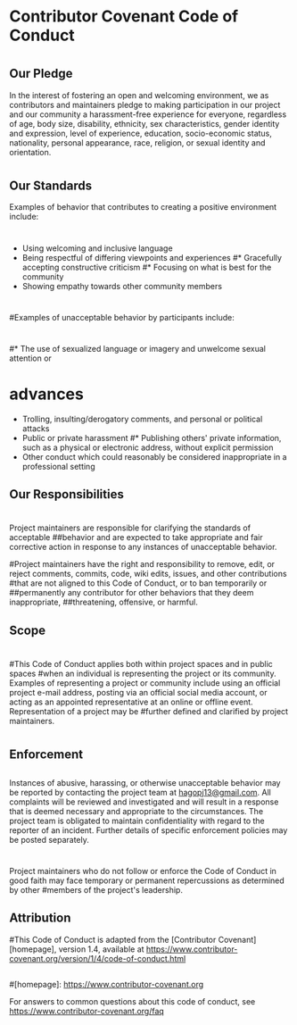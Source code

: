 # Contributor Covenant Code of Conduct
#
## Our Pledge

In the interest of fostering an open and welcoming environment, we as
contributors and maintainers pledge to making participation in our project and
our community a harassment-free experience for everyone, regardless of age, body
size, disability, ethnicity, sex characteristics, gender identity and expression,
level of experience, education, socio-economic status, nationality, personal
appearance, race, religion, or sexual identity and orientation.
#
## Our Standards

Examples of behavior that contributes to creating a positive environment
include:
#
* Using welcoming and inclusive language
* Being respectful of differing viewpoints and experiences
#* Gracefully accepting constructive criticism
#* Focusing on what is best for the community
* Showing empathy towards other community members
#
#Examples of unacceptable behavior by participants include:
#
#* The use of sexualized language or imagery and unwelcome sexual attention or
# advances
* Trolling, insulting/derogatory comments, and personal or political attacks
* Public or private harassment
#* Publishing others' private information, such as a physical or electronic
 address, without explicit permission
* Other conduct which could reasonably be considered inappropriate in a
 professional setting

## Our Responsibilities
#
Project maintainers are responsible for clarifying the standards of acceptable
##behavior and are expected to take appropriate and fair corrective action in
response to any instances of unacceptable behavior.

#Project maintainers have the right and responsibility to remove, edit, or
reject comments, commits, code, wiki edits, issues, and other contributions
#that are not aligned to this Code of Conduct, or to ban temporarily or
##permanently any contributor for other behaviors that they deem inappropriate,
##threatening, offensive, or harmful.

## Scope
#
#This Code of Conduct applies both within project spaces and in public spaces
#when an individual is representing the project or its community. Examples of
representing a project or community include using an official project e-mail
address, posting via an official social media account, or acting as an appointed
representative at an online or offline event. Representation of a project may be
#further defined and clarified by project maintainers.
#
## Enforcement
##
Instances of abusive, harassing, or otherwise unacceptable behavior may be
reported by contacting the project team at hagopj13@gmail.com. All
complaints will be reviewed and investigated and will result in a response that
is deemed necessary and appropriate to the circumstances. The project team is
obligated to maintain confidentiality with regard to the reporter of an incident.
Further details of specific enforcement policies may be posted separately.
#
Project maintainers who do not follow or enforce the Code of Conduct in good
faith may face temporary or permanent repercussions as determined by other
#members of the project's leadership.
##
## Attribution

#This Code of Conduct is adapted from the [Contributor Covenant][homepage], version 1.4,
available at https://www.contributor-covenant.org/version/1/4/code-of-conduct.html
##
#[homepage]: https://www.contributor-covenant.org

For answers to common questions about this code of conduct, see
https://www.contributor-covenant.org/faq

